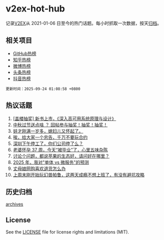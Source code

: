 # v2ex-hot-hub

 记录[V2EX](https://www.v2ex.com/)从 2021-01-06 日至今的热门话题。每小时抓取一次数据，按天[归档](archives)。
 
 ## 相关项目

- [GitHub热榜](https://github.com/lonnyzhang423/github-hot-hub)
- [知乎热榜](https://github.com/lonnyzhang423/zhihu-hot-hub)
- [微博热榜](https://github.com/lonnyzhang423/weibo-hot-hub)
- [头条热榜](https://github.com/lonnyzhang423/toutiao-hot-hub)
- [抖音热榜](https://github.com/lonnyzhang423/douyin-hot-hub)


 `更新时间：2025-09-24 01:08:58 +0800`

## 热议话题

1. [[盖楼抽奖] 新书上市，《深入高可用系统原理与设计》](https://www.v2ex.com/t/1161188)
1. [中秋过节送点啥 ？ 回帖参与抽奖！抽奖！抽奖！](https://www.v2ex.com/t/1161186)
1. [娃才刚满一岁多，媳妇儿又怀起了。](https://www.v2ex.com/t/1161187)
1. [唉，给大家一个忠告，千万不要玩合约](https://www.v2ex.com/t/1161190)
1. [深圳下午停工了，你们公司停了么？](https://www.v2ex.com/t/1161192)
1. [老婆怀孕 37 周，今天“被毕业”了，心里五味杂陈](https://www.v2ex.com/t/1161332)
1. [讨论个问题，都说苹果的生态好，请问好在哪里？](https://www.v2ex.com/t/1161276)
1. [2025 年，我对"单体 vs 微服务"的预测](https://www.v2ex.com/t/1161233)
1. [丈母娘网购喜欢退货怎么办](https://www.v2ex.com/t/1161198)
1. [上周末刚开始玩幻兽帕鲁，这两天成瘾不想上班了，有没有避坑攻略](https://www.v2ex.com/t/1161185)

## 历史归档

[archives](archives)

## License

See the [LICENSE](LICENSE) file for license rights and limitations (MIT).
